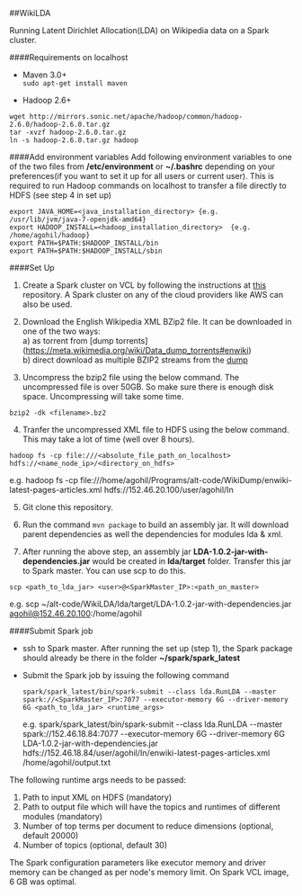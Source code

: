 ##WikiLDA

Running Latent Dirichlet Allocation(LDA) on Wikipedia data on a Spark cluster.

####Requirements on localhost
- Maven 3.0+  
```sudo apt-get install maven```

- Hadoop 2.6+
```
wget http://mirrors.sonic.net/apache/hadoop/common/hadoop-2.6.0/hadoop-2.6.0.tar.gz
tar -xvzf hadoop-2.6.0.tar.gz
ln -s hadoop-2.6.0.tar.gz hadoop
```

####Add environment variables
Add following environment variables to one of the two files from **/etc/environment** or **~/.bashrc** depending on your preferences(if you want to set it up for all users or current user). This is required to run Hadoop commands on localhost to transfer a file directly to HDFS (see step 4 in set up)
```
export JAVA_HOME=<java_installation_directory> {e.g. /usr/lib/jvm/java-7-openjdk-amd64}
export HADOOP_INSTALL=<hadoop_installation_directory>  {e.g. /home/agohil/hadoop}
export PATH=$PATH:$HADOOP_INSTALL/bin
export PATH=$PATH:$HADOOP_INSTALL/sbin
```

####Set Up
1. Create a Spark cluster on VCL by following the instructions at [this](https://github.com/amritbhanu/Spark_VCL) repository. A Spark cluster on any of the cloud providers like AWS can also be used.

2. Download the English Wikipedia XML BZip2 file. It can be downloaded in one of the two ways:  
  a) as torrent from [dump torrents] (https://meta.wikimedia.org/wiki/Data_dump_torrents#enwiki)  
  b) direct download as multiple BZIP2 streams from the [dump](https://dumps.wikimedia.org/enwiki/)

3. Uncompress the bzip2 file using the below command. The uncompressed file is over 50GB. So make sure there is enough disk space. Uncompressing will take some time.
  ```
  bzip2 -dk <filename>.bz2
  ```

4. Tranfer the uncompressed XML file to HDFS using the below command. This may take a lot of time (well over 8 hours).

  ```hadoop fs -cp file:///<absolute_file_path_on_localhost> hdfs://<name_node_ip>/<directory_on_hdfs>```
  
  e.g. hadoop fs -cp file:///home/agohil/Programs/alt-code/WikiDump/enwiki-latest-pages-articles.xml hdfs://152.46.20.100/user/agohil/In

5. Git clone this repository.

6. Run the command ```mvn package``` to build an assembly jar. It will download parent dependencies as well the dependencies for modules lda & xml.

7. After running the above step, an assembly jar **LDA-1.0.2-jar-with-dependencies.jar** would be created in **lda/target** folder. Transfer this jar to Spark master. You can use scp to do this.
  ```
  scp <path_to_lda_jar> <user>@<SparkMaster_IP>:<path_on_master>
  ```
  
  e.g. scp ~/alt-code/WikiLDA/lda/target/LDA-1.0.2-jar-with-dependencies.jar agohil@152.46.20.100:/home/agohil

####Submit Spark job
- ssh to Spark master. After running the set up (step 1), the Spark package should already be there in the folder **~/spark/spark_latest**
- Submit the Spark job by issuing the following command
  ```
  spark/spark_latest/bin/spark-submit --class lda.RunLDA --master spark://<SparkMaster_IP>:7077 --executor-memory 6G --driver-memory 6G <path_to_lda_jar> <runtime_args>
  ```
  
  e.g. spark/spark_latest/bin/spark-submit --class lda.RunLDA --master spark://152.46.18.84:7077 --executor-memory 6G --driver-memory 6G LDA-1.0.2-jar-with-dependencies.jar hdfs://152.46.18.84/user/agohil/In/enwiki-latest-pages-articles.xml /home/agohil/output.txt
  
The following runtime args needs to be passed:

1. Path to input XML on HDFS (mandatory)
2. Path to output file which will have the topics and runtimes of different modules (mandatory)
3. Number of top terms per document to reduce dimensions (optional, default 20000)
4. Number of topics (optional, default 30)

The Spark configuration parameters like executor memory and driver memory can be changed as per node's memory limit. On Spark VCL image, 6 GB was optimal.
